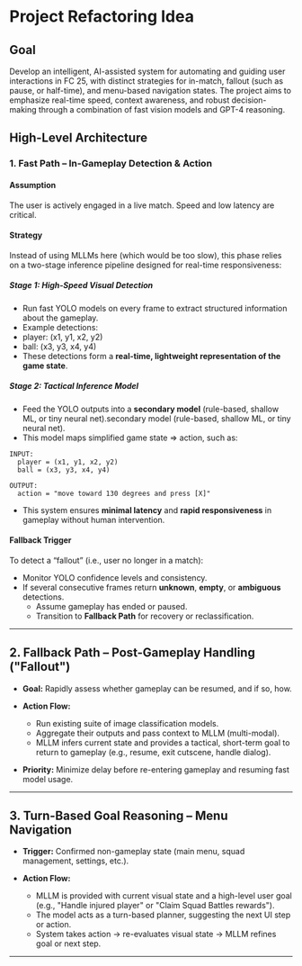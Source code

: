 # Project Refactoring Idea
## Goal
Develop an intelligent, AI-assisted system for automating and guiding user interactions in FC 25, with distinct strategies for in-match, fallout (such as pause, or half-time), and menu-based navigation states. The project aims to emphasize real-time speed, context awareness, and robust decision-making through a combination of fast vision models and GPT-4 reasoning.

## High-Level Architecture
### 1. Fast Path – In-Gameplay Detection & Action

#### Assumption
The user is actively engaged in a live match. Speed and low latency are critical.

#### Strategy
Instead of using MLLMs here (which would be too slow), this phase relies on a two-stage inference pipeline designed for real-time responsiveness:
##### Stage 1: High-Speed Visual Detection
- Run fast YOLO models on every frame to extract structured information about the gameplay.
- Example detections:
- player: (x1, y1, x2, y2)
- ball: (x3, y3, x4, y4)
- These detections form a **real-time, lightweight representation of the game state**.
##### Stage 2: Tactical Inference Model
- Feed the YOLO outputs into a **secondary model** (rule-based, shallow ML, or tiny neural net).secondary model (rule-based, shallow ML, or tiny neural net).
- This model maps simplified game state => action, such as:
```
INPUT:
  player = (x1, y1, x2, y2)
  ball = (x3, y3, x4, y4)

OUTPUT:
  action = "move toward 130 degrees and press [X]"
  ```
- This system ensures **minimal latency** and **rapid responsiveness** in gameplay without human intervention.

#### Fallback Trigger
To detect a “fallout” (i.e., user no longer in a match):
- Monitor YOLO confidence levels and consistency.
- If several consecutive frames return **unknown**, **empty**, or **ambiguous** detections.
  - Assume gameplay has ended or paused.
  - Transition to **Fallback Path** for recovery or reclassification.

---

## 2. Fallback Path – Post-Gameplay Handling ("Fallout")

- **Goal:** Rapidly assess whether gameplay can be resumed, and if so, how.

- **Action Flow:**
  - Run existing suite of image classification models.
  - Aggregate their outputs and pass context to MLLM (multi-modal).
  - MLLM infers current state and provides a tactical, short-term goal to return to gameplay (e.g., resume, exit cutscene, handle dialog).

- **Priority:** Minimize delay before re-entering gameplay and resuming fast model usage.

---

## 3. Turn-Based Goal Reasoning – Menu Navigation

- **Trigger:** Confirmed non-gameplay state (main menu, squad management, settings, etc.).

- **Action Flow:**
  - MLLM is provided with current visual state and a high-level user goal (e.g., "Handle injured player" or "Claim Squad Battles rewards").
  - The model acts as a turn-based planner, suggesting the next UI step or action.
  - System takes action → re-evaluates visual state → MLLM refines goal or next step.

---
